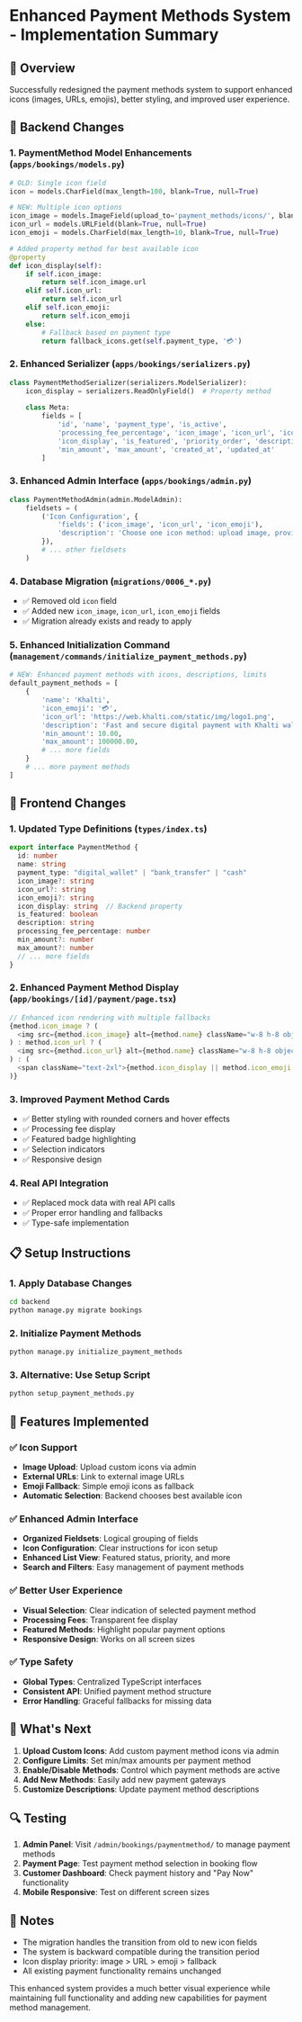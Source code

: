 # Enhanced Payment Methods System - Implementation Summary

## 🎯 **Overview**

Successfully redesigned the payment methods system to support enhanced icons (images, URLs, emojis), better styling, and improved user experience.

## 🔧 **Backend Changes**

### 1. **PaymentMethod Model Enhancements** (`apps/bookings/models.py`)

```python
# OLD: Single icon field
icon = models.CharField(max_length=100, blank=True, null=True)

# NEW: Multiple icon options
icon_image = models.ImageField(upload_to='payment_methods/icons/', blank=True, null=True)
icon_url = models.URLField(blank=True, null=True)
icon_emoji = models.CharField(max_length=10, blank=True, null=True)

# Added property method for best available icon
@property
def icon_display(self):
    if self.icon_image:
        return self.icon_image.url
    elif self.icon_url:
        return self.icon_url
    elif self.icon_emoji:
        return self.icon_emoji
    else:
        # Fallback based on payment type
        return fallback_icons.get(self.payment_type, '💳')
```

### 2. **Enhanced Serializer** (`apps/bookings/serializers.py`)

```python
class PaymentMethodSerializer(serializers.ModelSerializer):
    icon_display = serializers.ReadOnlyField()  # Property method
    
    class Meta:
        fields = [
            'id', 'name', 'payment_type', 'is_active', 
            'processing_fee_percentage', 'icon_image', 'icon_url', 'icon_emoji', 
            'icon_display', 'is_featured', 'priority_order', 'description',
            'min_amount', 'max_amount', 'created_at', 'updated_at'
        ]
```

### 3. **Enhanced Admin Interface** (`apps/bookings/admin.py`)

```python
class PaymentMethodAdmin(admin.ModelAdmin):
    fieldsets = (
        ('Icon Configuration', {
            'fields': ('icon_image', 'icon_url', 'icon_emoji'),
            'description': 'Choose one icon method: upload image, provide URL, or use emoji'
        }),
        # ... other fieldsets
    )
```

### 4. **Database Migration** (`migrations/0006_*.py`)

- ✅ Removed old `icon` field
- ✅ Added new `icon_image`, `icon_url`, `icon_emoji` fields
- ✅ Migration already exists and ready to apply

### 5. **Enhanced Initialization Command** (`management/commands/initialize_payment_methods.py`)

```python
# NEW: Enhanced payment methods with icons, descriptions, limits
default_payment_methods = [
    {
        'name': 'Khalti',
        'icon_emoji': '💳',
        'icon_url': 'https://web.khalti.com/static/img/logo1.png',
        'description': 'Fast and secure digital payment with Khalti wallet',
        'min_amount': 10.00,
        'max_amount': 100000.00,
        # ... more fields
    }
    # ... more payment methods
]
```

## 🎨 **Frontend Changes**

### 1. **Updated Type Definitions** (`types/index.ts`)

```typescript
export interface PaymentMethod {
  id: number
  name: string
  payment_type: "digital_wallet" | "bank_transfer" | "cash"
  icon_image?: string
  icon_url?: string
  icon_emoji?: string
  icon_display: string  // Backend property
  is_featured: boolean
  description: string
  processing_fee_percentage: number
  min_amount?: number
  max_amount?: number
  // ... more fields
}
```

### 2. **Enhanced Payment Method Display** (`app/bookings/[id]/payment/page.tsx`)

```typescript
// Enhanced icon rendering with multiple fallbacks
{method.icon_image ? (
  <img src={method.icon_image} alt={method.name} className="w-8 h-8 object-contain" />
) : method.icon_url ? (
  <img src={method.icon_url} alt={method.name} className="w-8 h-8 object-contain" />
) : (
  <span className="text-2xl">{method.icon_display || method.icon_emoji || '💳'}</span>
)}
```

### 3. **Improved Payment Method Cards**

- ✅ Better styling with rounded corners and hover effects
- ✅ Processing fee display
- ✅ Featured badge highlighting
- ✅ Selection indicators
- ✅ Responsive design

### 4. **Real API Integration**

- ✅ Replaced mock data with real API calls
- ✅ Proper error handling and fallbacks
- ✅ Type-safe implementation

## 📋 **Setup Instructions**

### 1. **Apply Database Changes**

```bash
cd backend
python manage.py migrate bookings
```

### 2. **Initialize Payment Methods**

```bash
python manage.py initialize_payment_methods
```

### 3. **Alternative: Use Setup Script**

```bash
python setup_payment_methods.py
```

## 🎯 **Features Implemented**

### ✅ **Icon Support**

- **Image Upload**: Upload custom icons via admin
- **External URLs**: Link to external image URLs
- **Emoji Fallback**: Simple emoji icons as fallback
- **Automatic Selection**: Backend chooses best available icon

### ✅ **Enhanced Admin Interface**

- **Organized Fieldsets**: Logical grouping of fields
- **Icon Configuration**: Clear instructions for icon setup
- **Enhanced List View**: Featured status, priority, and more
- **Search and Filters**: Easy management of payment methods

### ✅ **Better User Experience**

- **Visual Selection**: Clear indication of selected payment method
- **Processing Fees**: Transparent fee display
- **Featured Methods**: Highlight popular payment options
- **Responsive Design**: Works on all screen sizes

### ✅ **Type Safety**

- **Global Types**: Centralized TypeScript interfaces
- **Consistent API**: Unified payment method structure
- **Error Handling**: Graceful fallbacks for missing data

## 🚀 **What's Next**

1. **Upload Custom Icons**: Add custom payment method icons via admin
2. **Configure Limits**: Set min/max amounts per payment method
3. **Enable/Disable Methods**: Control which payment methods are active
4. **Add New Methods**: Easily add new payment gateways
5. **Customize Descriptions**: Update payment method descriptions

## 🔍 **Testing**

1. **Admin Panel**: Visit `/admin/bookings/paymentmethod/` to manage payment methods
2. **Payment Page**: Test payment method selection in booking flow
3. **Customer Dashboard**: Check payment history and "Pay Now" functionality
4. **Mobile Responsive**: Test on different screen sizes

## 📝 **Notes**

- The migration handles the transition from old to new icon fields
- The system is backward compatible during the transition period
- Icon display priority: image > URL > emoji > fallback
- All existing payment functionality remains unchanged

This enhanced system provides a much better visual experience while maintaining full functionality and adding new capabilities for payment method management.
